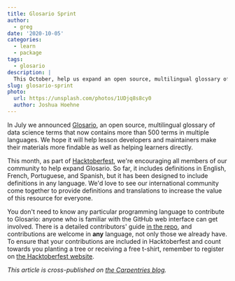 ```yaml
---
title: Glosario Sprint
author:
  - greg
date: '2020-10-05'
categories:
  - learn
  - package
tags:
  - glosario
description: |
  This October, help us expand an open source, multilingual glossary of data science terms.
slug: glosario-sprint
photo:
  url: https://unsplash.com/photos/1UDjq8s8cy0
  author: Joshua Hoehne
---
```


In July we announced [Glosario][glosario],
an open source, multilingual glossary of data science terms that now contains more than 500 terms in multiple languages.
We hope it will help lesson developers and maintainers make their materials more findable
as well as helping learners directly.

This month,
as part of [Hacktoberfest][hacktoberfest],
we're encouraging all members of our community to help expand Glosario.
So far, it includes definitions in English, French, Portuguese, and Spanish,
but it has been designed to include definitions in any language.
We'd love to see our international community come together to provide definitions and translations
to increase the value of this resource for everyone.

You don't need to know any particular programming language to contribute to Glosario:
anyone who is familiar with the GitHub web interface can get involved.
There is a detailed contributors' guide [in the repo][glosario-repo],
and contributions are welcome in **any** language, not only those we already have.
To ensure that your contributions are included in Hacktoberfest
and count towards you planting a tree or receiving a free t-shirt,
remember to register on [the Hacktoberfest website][hacktoberfest].

[glosario]: https://carpentries.github.io/glosario/
[glosario-repo]: https://github.com/carpentries/glosario
[hacktoberfest]: https://hacktoberfest.digitalocean.com/
[digitalocean]: https://digitalocean.com/

*This article is cross-published on [the Carpentries blog](https://carpentries.org/blog/).*
